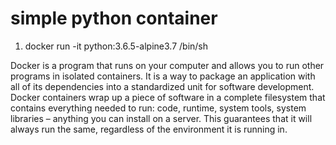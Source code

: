 # simple python container

1. docker run -it python:3.6.5-alpine3.7 /bin/sh

Docker is a program that runs on your computer and allows you to run other programs in isolated containers. It is a way to package an application with all of its dependencies into a standardized unit for software development. Docker containers wrap up a piece of software in a complete filesystem that contains everything needed to run: code, runtime, system tools, system libraries – anything you can install on a server. This guarantees that it will always run the same, regardless of the environment it is running in.
